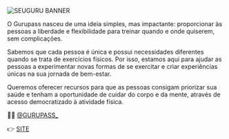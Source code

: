 ![SEUGURU BANNER](https://media.licdn.com/dms/image/D5616AQE4vgCzTbDcvg/profile-displaybackgroundimage-shrink_350_1400/0/1699402979277?e=1719446400&v=beta&t=CDU4BZq95t7ibbn24_pLiNKirwkN42ip2cf9kkAuikc)

O Gurupass nasceu de uma ideia simples, mas impactante: proporcionar às pessoas a liberdade e flexibilidade para treinar quando e onde quiserem, sem complicações.

Sabemos que cada pessoa é única e possui necessidades diferentes quando se trata de exercícios físicos. Por isso, estamos aqui para ajudar as pessoas a experimentar novas formas de se exercitar e criar experiências únicas na sua jornada de bem-estar.

Queremos oferecer recursos para que as pessoas consigam priorizar sua saúde e tenham a oportunidade de cuidar do corpo e da mente, através de acesso democratizado à atividade física.


👳‍♀️ [@GURUPASS_]([https://www.instagram.com/souseuguru/](https://www.instagram.com/gurupass_/))

👉 [SITE](https://www.gurupass.com.br)

